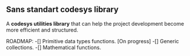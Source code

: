 ## Sans standart codesys library
A **codesys utilities library** that can help the project development become more efficient and structured.

ROADMAP:
-[] Primitive data types functions. [On progress]
-[] Generic collections.
-[] Mathematical functions.

